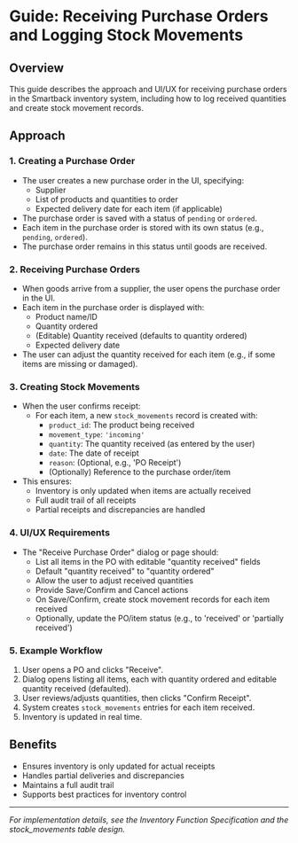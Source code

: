 # Guide: Receiving Purchase Orders and Logging Stock Movements

## Overview
This guide describes the approach and UI/UX for receiving purchase orders in the Smartback inventory system, including how to log received quantities and create stock movement records.

## Approach

### 1. **Creating a Purchase Order**
- The user creates a new purchase order in the UI, specifying:
  - Supplier
  - List of products and quantities to order
  - Expected delivery date for each item (if applicable)
- The purchase order is saved with a status of `pending` or `ordered`.
- Each item in the purchase order is stored with its own status (e.g., `pending`, `ordered`).
- The purchase order remains in this status until goods are received.

### 2. **Receiving Purchase Orders**
- When goods arrive from a supplier, the user opens the purchase order in the UI.
- Each item in the purchase order is displayed with:
  - Product name/ID
  - Quantity ordered
  - (Editable) Quantity received (defaults to quantity ordered)
  - Expected delivery date
- The user can adjust the quantity received for each item (e.g., if some items are missing or damaged).

### 3. **Creating Stock Movements**
- When the user confirms receipt:
  - For each item, a new `stock_movements` record is created with:
    - `product_id`: The product being received
    - `movement_type`: `'incoming'`
    - `quantity`: The quantity received (as entered by the user)
    - `date`: The date of receipt
    - `reason`: (Optional, e.g., 'PO Receipt')
    - (Optionally) Reference to the purchase order/item
- This ensures:
  - Inventory is only updated when items are actually received
  - Full audit trail of all receipts
  - Partial receipts and discrepancies are handled

### 4. **UI/UX Requirements**
- The "Receive Purchase Order" dialog or page should:
  - List all items in the PO with editable "quantity received" fields
  - Default "quantity received" to "quantity ordered"
  - Allow the user to adjust received quantities
  - Provide Save/Confirm and Cancel actions
  - On Save/Confirm, create stock movement records for each item received
  - Optionally, update the PO/item status (e.g., to 'received' or 'partially received')

### 5. **Example Workflow**
1. User opens a PO and clicks "Receive".
2. Dialog opens listing all items, each with quantity ordered and editable quantity received (defaulted).
3. User reviews/adjusts quantities, then clicks "Confirm Receipt".
4. System creates `stock_movements` entries for each item received.
5. Inventory is updated in real time.

## Benefits
- Ensures inventory is only updated for actual receipts
- Handles partial deliveries and discrepancies
- Maintains a full audit trail
- Supports best practices for inventory control

---

*For implementation details, see the Inventory Function Specification and the stock_movements table design.*
